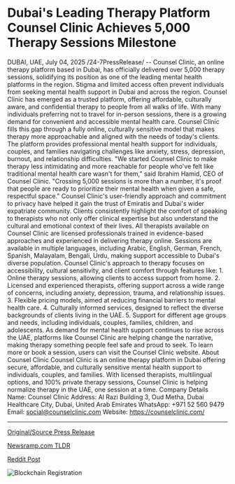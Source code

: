 # Dubai's Leading Therapy Platform Counsel Clinic Achieves 5,000 Therapy Sessions Milestone

DUBAI, UAE, July 04, 2025 /24-7PressRelease/ -- Counsel Clinic, an online therapy platform based in Dubai, has officially delivered over 5,000 therapy sessions, solidifying its position as one of the leading mental health platforms in the region.  Stigma and limited access often prevent individuals from seeking mental health support in Dubai and across the region. Counsel Clinic has emerged as a trusted platform, offering affordable, culturally aware, and confidential therapy to people from all walks of life.  With many individuals preferring not to travel for in-person sessions, there is a growing demand for convenient and accessible mental health care. Counsel Clinic fills this gap through a fully online, culturally sensitive model that makes therapy more approachable and aligned with the needs of today's clients.  The platform provides professional mental health support for individuals, couples, and families navigating challenges like anxiety, stress, depression, burnout, and relationship difficulties.  "We started Counsel Clinic to make therapy less intimidating and more reachable for people who've felt like traditional mental health care wasn't for them," said Ibrahim Hamid, CEO of Counsel Clinic. "Crossing 5,000 sessions is more than a number, it's proof that people are ready to prioritize their mental health when given a safe, respectful space."   Counsel Clinic's user-friendly approach and commitment to privacy have helped it gain the trust of Emiratis and Dubai's wider expatriate community. Clients consistently highlight the comfort of speaking to therapists who not only offer clinical expertise but also understand the cultural and emotional context of their lives.  All therapists available on Counsel Clinic are licensed professionals trained in evidence-based approaches and experienced in delivering therapy online. Sessions are available in multiple languages, including Arabic, English, German, French, Spanish, Malayalam, Bengali, Urdu, making support accessible to Dubai's diverse population.  Counsel Clinic's approach to therapy focuses on accessibility, cultural sensitivity, and client comfort through features like:  1. Online therapy sessions, allowing clients to access support from home.  2. Licensed and experienced therapists, offering support across a wide range of concerns, including anxiety, depression, trauma, and relationship issues.  3. Flexible pricing models, aimed at reducing financial barriers to mental health care.  4. Culturally informed services, designed to reflect the diverse backgrounds of clients living in the UAE.  5. Support for different age groups and needs, including individuals, couples, families, children, and adolescents.  As demand for mental health support continues to rise across the UAE, platforms like Counsel Clinic are helping change the narrative, making therapy something people feel safe and proud to seek.  To learn more or book a session, users can visit the Counsel Clinic website.  About Counsel Clinic  Counsel Clinic is an online therapy platform in Dubai offering secure, affordable, and culturally sensitive mental health support to individuals, couples, and families. With licensed therapists, multilingual options, and 100% private therapy sessions, Counsel Clinic is helping normalize therapy in the UAE, one session at a time.  Company Details  Name: Counsel Clinic Address: Al Razi Building 3, Oud Metha, Dubai Healthcare City, Dubai, United Arab Emirates WhatsApp: +971 52 560 9479 Email: social@counselclinic.com Website: https://counselclinic.com/ 

---

[Original/Source Press Release](https://www.24-7pressrelease.com/press-release/524553/dubais-leading-therapy-platform-counsel-clinic-achieves-5000-therapy-sessions-milestone)
                    

[Newsramp.com TLDR](https://newsramp.com/curated-news/counsel-clinic-hits-5000-therapy-sessions-leading-mental-health-innovation-in-dubai/ce3b22e4116e8c48a81c08a88f2c94f2) 

 



[Reddit Post](https://www.reddit.com/r/newsramp/comments/1lrclfo/counsel_clinic_hits_5000_therapy_sessions_leading/) 



![Blockchain Registration](https://cdn.newsramp.app/24-7PressRelease/qrcode/257/4/takefkYR.webp)